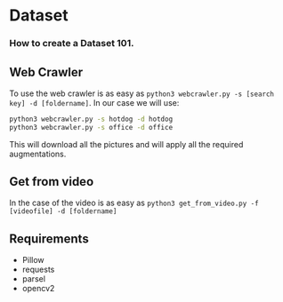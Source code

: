 # Dataset
### How to create a Dataset 101.

## Web Crawler

To use the web crawler is as easy as
`python3 webcrawler.py -s [search key] -d [foldername]`.
In our case we will use:

```bash
python3 webcrawler.py -s hotdog -d hotdog
python3 webcrawler.py -s office -d office
```
This will download all the pictures and will apply all the required augmentations.


## Get from video

In the case of the video is as easy as
```python3 get_from_video.py -f [videofile] -d [foldername]```

## Requirements

* Pillow
* requests
* parsel
* opencv2